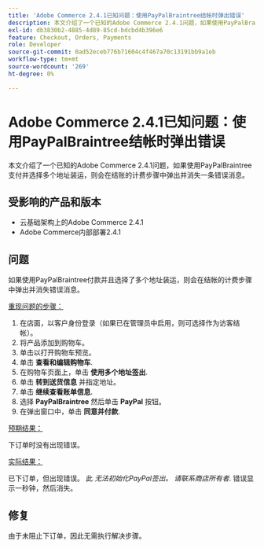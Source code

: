 ```yaml
---
title: 'Adobe Commerce 2.4.1已知问题：使用PayPalBraintree结帐时弹出错误'
description: 本文介绍了一个已知的Adobe Commerce 2.4.1问题，如果使用PayPalBraintree支付并选择多个地址装运，则会在结账的计费步骤中弹出并消失一条错误消息。
exl-id: db3830b2-4885-4d89-85cd-bdcbd4b396e6
feature: Checkout, Orders, Payments
role: Developer
source-git-commit: 0ad52eceb776b71604c4f467a70c13191bb9a1eb
workflow-type: tm+mt
source-wordcount: '269'
ht-degree: 0%

---
```


# Adobe Commerce 2.4.1已知问题：使用PayPalBraintree结帐时弹出错误

本文介绍了一个已知的Adobe Commerce 2.4.1问题，如果使用PayPalBraintree支付并选择多个地址装运，则会在结账的计费步骤中弹出并消失一条错误消息。

## 受影响的产品和版本

* 云基础架构上的Adobe Commerce 2.4.1
* Adobe Commerce内部部署2.4.1

## 问题

如果使用PayPalBraintree付款并且选择了多个地址装运，则会在结帐的计费步骤中弹出并消失错误消息。

<u>重现问题的步骤：</u>

1. 在店面，以客户身份登录（如果已在管理员中启用，则可选择作为访客结帐）。
1. 将产品添加到购物车。
1. 单击以打开购物车预览。
1. 单击 **查看和编辑购物车**.
1. 在购物车页面上，单击 **使用多个地址签出**.
1. 单击 **转到送货信息** 并指定地址。
1. 单击 **继续查看账单信息**.
1. 选择 **PayPalBraintree** 然后单击 **PayPal** 按钮。
1. 在弹出窗口中，单击 **同意并付款**.

<u>预期结果：</u>

下订单时没有出现错误。

<u>实际结果：</u>

已下订单，但出现错误。 此 *无法初始化PayPal签出。 请联系商店所有者*.  错误显示一秒钟，然后消失。

## 修复

由于未阻止下订单，因此无需执行解决步骤。
